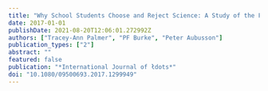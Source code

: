 ```yaml
---
title: "Why School Students Choose and Reject Science: A Study of the Factors That Students Consider When Selecting Subjects"
date: 2017-01-01
publishDate: 2021-08-20T12:06:01.272992Z
authors: ["Tracey-Ann Palmer", "PF Burke", "Peter Aubusson"]
publication_types: ["2"]
abstract: ""
featured: false
publication: "*International Journal of łdots*"
doi: "10.1080/09500693.2017.1299949"
---
```


